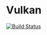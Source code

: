 # Vulkan

[![Build Status](https://travis-ci.org/vchuravy/Vulkan.jl.svg?branch=master)](https://travis-ci.org/vchuravy/Vulkan.jl)
